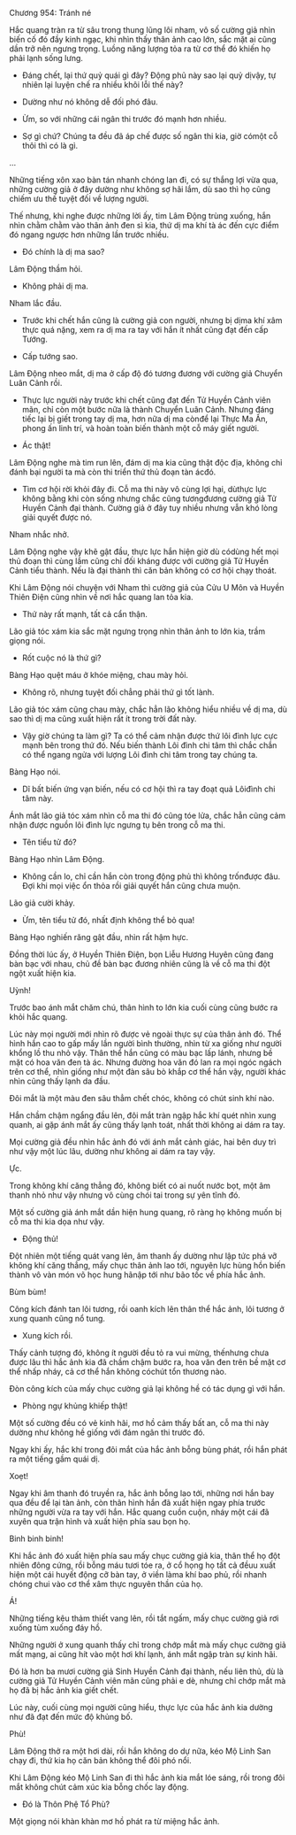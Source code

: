 




Chương 954: Tránh né


Hắc quang tràn ra từ sâu trong thung lũng lôi nham, vô số cường giả nhìn biến cố đó đầy kinh ngạc, khi nhìn thấy thân ảnh cao lớn, sắc mặt ai cũng dần trở nên ngưng trọng. Luồng năng lượng tỏa ra từ cơ thể đó khiến họ phải lạnh sống lưng.

- Đáng chết, lại thứ quỷ quái gì đây? Động phủ này sao lại quỷ dịvậy, tự nhiên lại luyện chế ra nhiều khôi lỗi thế này?

- Dường như nó không dễ đối phó đâu.

- Ừm, so với những cái ngân thi trước đó mạnh hơn nhiều.

- Sợ gì chứ? Chúng ta đều đã áp chế được số ngân thi kia, giờ cómột cỗ thôi thì có là gì.

…

Những tiếng xôn xao bàn tán nhanh chóng lan đi, có sự thắng lợi vừa qua, những cường giả ở đây dường như không sợ hãi lắm, dù sao thì họ cũng chiếm ưu thế tuyệt đối về lượng người.

Thế nhưng, khi nghe được những lời ấy, tim Lâm Động trùng xuống, hắn nhìn chằm chằm vào thân ảnh đen sì kia, thứ dị ma khí tà ác đến cực điểm đó ngang ngược hơn những lần trước nhiều.

- Đó chính là dị ma sao?

Lâm Động thầm hỏi.

- Không phải dị ma.

Nham lắc đầu.

- Trước khi chết hắn cũng là cường giả con người, nhưng bị dịma khí xâm thực quá nặng, xem ra dị ma ra tay với hắn ít nhất cũng đạt đến cấp Tướng.

- Cấp tướng sao.

Lâm Động nheo mắt, dị ma ở cấp độ đó tương đương với cường giả Chuyển Luân Cảnh rồi.

- Thực lực người này trước khi chết cũng đạt đến Tử Huyền Cảnh viên mãn, chỉ còn một bước nữa là thành Chuyển Luân Cảnh. Nhưng đáng tiếc lại bị giết trong tay dị ma, hơn nữa dị ma cònđể lại Thực Ma Ấn, phong ấn linh trí, và hoàn toàn biến thành một cỗ máy giết người.

- Ác thật!

Lâm Động nghe mà tim run lên, đám dị ma kia cũng thật độc địa, không chỉ đánh bại người ta mà còn thi triển thứ thủ đoạn tàn ácđó.

- Tìm cơ hội rời khỏi đây đi. Cỗ ma thi này vô cùng lợi hại, dùthực lực không bằng khi còn sống nhưng chắc cũng tươngđương cường giả Tử Huyền Cảnh đại thành. Cường giả ở đây tuy nhiều nhưng vẫn khó lòng giải quyết được nó.

Nham nhắc nhở.

Lâm Động nghe vậy khẽ gật đầu, thực lực hắn hiện giờ dù códùng hết mọi thủ đoạn thì cùng lắm cũng chỉ đối kháng được với cường giả Tử Huyền Cảnh tiểu thành. Nếu là đại thành thì căn bản không có cơ hội chạy thoát.

Khi Lâm Động nói chuyện với Nham thì cường giả của Cửu U Môn và Huyền Thiên Điện cũng nhìn về nơi hắc quang lan tỏa kia.

- Thứ này rất mạnh, tất cả cẩn thận.

Lão giả tóc xám kia sắc mặt ngưng trọng nhìn thân ảnh to lớn kia, trầm giọng nói.

- Rốt cuộc nó là thứ gì?

Bàng Hạo quệt máu ở khóe miệng, chau mày hỏi.

- Không rõ, nhưng tuyệt đối chẳng phải thứ gì tốt lành.

Lão giả tóc xám cũng chau mày, chắc hẳn lão không hiểu nhiều về dị ma, dù sao thì dị ma cũng xuất hiện rất ít trong trời đất này.

- Vậy giờ chúng ta làm gì? Ta có thể cảm nhận được thứ lôi đình lực cực mạnh bên trong thứ đó. Nếu biến thành Lôi đình chi tâm thì chắc chắn có thể ngang ngửa với lượng Lôi đình chi tâm trong tay chúng ta.

Bàng Hạo nói.

- Dĩ bất biến ứng vạn biến, nếu có cơ hội thì ra tay đoạt quả Lôiđình chi tâm này.

Ánh mắt lão giả tóc xám nhìn cỗ ma thi đó cũng tóe lửa, chắc hẳn cũng cảm nhận được nguồn lôi đình lực ngưng tụ bên trong cỗ ma thi.

- Tên tiểu tử đó?

Bàng Hạo nhìn Lâm Động.

- Không cần lo, chỉ cần hắn còn trong động phủ thì không trốnđược đâu. Đợi khi mọi việc ổn thỏa rồi giải quyết hắn cũng chưa muộn.

Lão giả cười khảy.

- Ừm, tên tiểu tử đó, nhất định không thể bỏ qua!

Bàng Hạo nghiến răng gật đầu, nhìn rất hậm hực.

Đồng thời lúc ấy, ở Huyền Thiên Điện, bọn Liễu Hương Huyên cũng đang bàn bạc với nhau, chủ đề bàn bạc đương nhiên cũng là về cỗ ma thi đột ngột xuất hiện kia.

Uỳnh!

Trước bao ánh mắt chăm chú, thân hình to lớn kia cuối cùng cũng bước ra khỏi hắc quang.

Lúc này mọi người mới nhìn rõ được vẻ ngoài thực sự của thân ảnh đó. Thể hình hắn cao to gấp mấy lần người bình thường, nhìn từ xa giống như người khổng lồ thu nhỏ vậy. Thân thể hắn cũng có màu bạc lấp lánh, nhưng bề mặt có hoa văn đen tà ác. Nhưng đường hoa văn đó lan ra mọi ngóc ngách trên cơ thể, nhìn giống như một đàn sâu bò khắp cơ thể hắn vậy, người khác nhìn cũng thấy lạnh da đầu.

Đôi mắt là một màu đen sâu thẳm chết chóc, không có chút sinh khí nào.

Hắn chầm chậm ngẩng đầu lên, đôi mắt tràn ngập hắc khí quét nhìn xung quanh, ai gặp ánh mắt ấy cũng thấy lạnh toát, nhất thời không ai dám ra tay.

Mọi cường giả đều nhìn hắc ảnh đó với ánh mắt cảnh giác, hai bên duy trì như vậy một lúc lâu, dường như không ai dám ra tay vậy.

Ực.

Trong không khí căng thẳng đó, không biết có ai nuốt nước bọt, một âm thanh nhỏ như vậy nhưng vô cùng chói tai trong sự yên tĩnh đó.

Một số cường giả ánh mắt dần hiện hung quang, rõ ràng họ không muốn bị cỗ ma thi kia dọa như vậy.

- Động thủ!

Đột nhiên một tiếng quát vang lên, âm thanh ấy dường như lập tức phá vỡ không khí căng thẳng, mấy chục thân ảnh lao tới, nguyên lực hùng hồn biến thành vô vàn món võ học hung hãnập tới như bão tốc về phía hắc ảnh.

Bùm bùm!

Công kích đánh tan lôi tương, rồi oanh kích lên thân thể hắc ảnh, lôi tương ở xung quanh cũng nổ tung.

- Xung kích rồi.

Thấy cảnh tượng đó, không ít người đều tỏ ra vui mừng, thếnhưng chưa được lâu thì hắc ảnh kia đã chầm chậm bước ra, hoa văn đen trên bề mặt cơ thể nhấp nháy, cả cơ thể hắn không cóchút tổn thương nào.

Đòn công kích của mấy chục cường giả lại không hề có tác dụng gì với hắn.

- Phòng ngự khủng khiếp thật!

Một số cường đều có vẻ kinh hãi, mơ hồ cảm thấy bất an, cỗ ma thi này dường như không hề giống với đám ngân thi trước đó.

Ngay khi ấy, hắc khí trong đôi mắt của hắc ảnh bỗng bùng phát, rồi hắn phát ra một tiếng gầm quái dị.

Xoẹt!

Ngay khi âm thanh đó truyền ra, hắc ảnh bỗng lao tới, những nơi hắn bay qua đều để lại tàn ảnh, còn thân hình hắn đã xuất hiện ngay phía trước những người vừa ra tay với hắn. Hắc quang cuồn cuộn, nháy một cái đã xuyên qua trận hình và xuất hiện phía sau bọn họ.

Binh binh binh!

Khi hắc ảnh đó xuất hiện phía sau mấy chục cường giả kia, thân thể họ đột nhiên đông cứng, rồi bỗng máu tươi tóe ra, ở cổ họng họ tất cả đềuu xuất hiện một cái huyết động cỡ bàn tay, ở viền làma khí bao phủ, rồi nhanh chóng chui vào cơ thể xâm thực nguyên thần của họ.

Á!

Những tiếng kêu thảm thiết vang lên, rồi tắt ngấm, mấy chục cường giả rơi xuống tùm xuống đáy hồ.

Những người ở xung quanh thấy chỉ trong chớp mắt mà mấy chục cường giả mất mạng, ai cũng hít vào một hơi khí lạnh, ánh mắt ngập tràn sự kinh hãi.

Đó là hơn ba mươi cường giả Sinh Huyền Cảnh đại thành, nếu liên thủ, dù là cường giả Tử Huyền Cảnh viên mãn cũng phải e dè, nhưng chỉ chớp mắt mà họ đã bị hắc ảnh kia giết chết.

Lúc này, cuối cùng mọi người cũng hiểu, thực lực của hắc ảnh kia dường như đã đạt đến mức độ khủng bố.

Phù!

Lâm Động thở ra một hơi dài, rồi hắn không do dự nữa, kéo Mộ Linh San chạy đi, thứ kia họ căn bản không thể đôi phó nổi.

Khi Lâm Động kéo Mộ Linh San đi thì hắc ảnh kia mắt lóe sáng, rồi trong đôi mắt không chút cảm xúc kia bỗng chốc lay động.

- Đó là Thôn Phệ Tổ Phù?

Một giọng nói khàn khàn mơ hồ phát ra từ miệng hắc ảnh.




